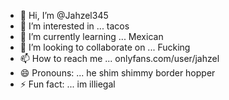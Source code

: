 - 👋 Hi, I’m @Jahzel345
- 👀 I’m interested in ... tacos   
- 🌱 I’m currently learning ... Mexican
- 💞️ I’m looking to collaborate on ... Fucking
- 📫 How to reach me ... onlyfans.com/user/jahzel
- 😄 Pronouns: ... he shim shimmy border hopper
- ⚡ Fun fact: ... im illiegal 

<!---
Jahzel345/Jahzel345 is a ✨ special ✨ repository because its `README.md` (this file) appears on your GitHub profile.
You can click the Preview link to take a look at your changes.
--->
